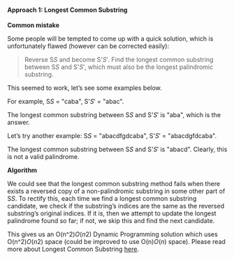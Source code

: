 #### Approach 1: Longest Common Substring

**Common mistake**

Some people will be tempted to come up with a quick solution, which is unfortunately flawed (however can be corrected easily):

> Reverse S*S* and become S'*S*′. Find the longest common substring between S*S* and S'*S*′, which must also be the longest palindromic substring.

This seemed to work, let’s see some examples below.

For example, S*S* = "caba", S'*S*′ = "abac".

The longest common substring between S*S* and S'*S*′ is "aba", which is the answer.

Let’s try another example: S*S* = "abacdfgdcaba", S'*S*′ = "abacdgfdcaba".

The longest common substring between S*S* and S'*S*′ is "abacd". Clearly, this is not a valid palindrome.

**Algorithm**

We could see that the longest common substring method fails when there exists a reversed copy of a non-palindromic substring in some other part of S*S*. To rectify this, each time we find a longest common substring candidate, we check if the substring’s indices are the same as the reversed substring’s original indices. If it is, then we attempt to update the longest palindrome found so far; if not, we skip this and find the next candidate.

This gives us an O(n^2)*O*(*n*2) Dynamic Programming solution which uses O(n^2)*O*(*n*2) space (could be improved to use O(n)*O*(*n*) space). Please read more about Longest Common Substring [here](https://en.wikipedia.org/wiki/Longest_common_substring). 